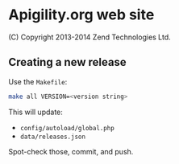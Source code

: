 Apigility.org web site
======================

(C) Copyright 2013-2014 Zend Technologies Ltd.

Creating a new release
----------------------

Use the `Makefile`:

```sh
make all VERSION=<version string>
```

This will update:

- `config/autoload/global.php`
- `data/releases.json`

Spot-check those, commit, and push.
